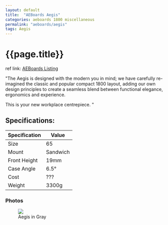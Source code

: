 ```yaml
---
layout: default
title:  "AEBoards Aegis"
categories: aeboards 1800 miscellaneous
permalink: "aeboards/aegis"
tags: Aegis
---
```

# {{page.title}}

ref link: [AEBoards Listing](https://www.aeboards.com/aegis)

"The Aegis is designed with the modern you in mind; we have carefully re-imagined the classic and popular compact 1800 layout, adding our own design principles to create a seamless blend between functional elegance, ergonomics and experience.

This is your new workplace centrepiece.
"

## Specifications:

| Specification | Value |
|---|---|
| Size | 65 |
| Mount | Sandwich |
| Front Height | 19mm |
| Case Angle | 6.5° |
| Cost | ??? |
| Weight | 3300g |

### Photos
<figure>
  <img src="{{ 'assets/images/aeboards/aegis/aegis-gray.png' | relative_url }}">
  <figcaption>Aegis in Gray</figcaption>
</figure>

